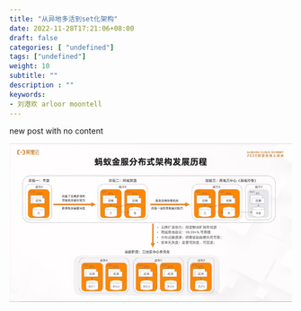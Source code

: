 ```yaml
---
title: "从异地多活到set化架构"
date: 2022-11-28T17:21:06+08:00
draft: false
categories: [ "undefined"]
tags: ["undefined"]
weight: 10
subtitle: ""
description : ""
keywords:
- 刘港欢 arloor moontell
---
```


new post with no content

![](/img/14400699107.png)